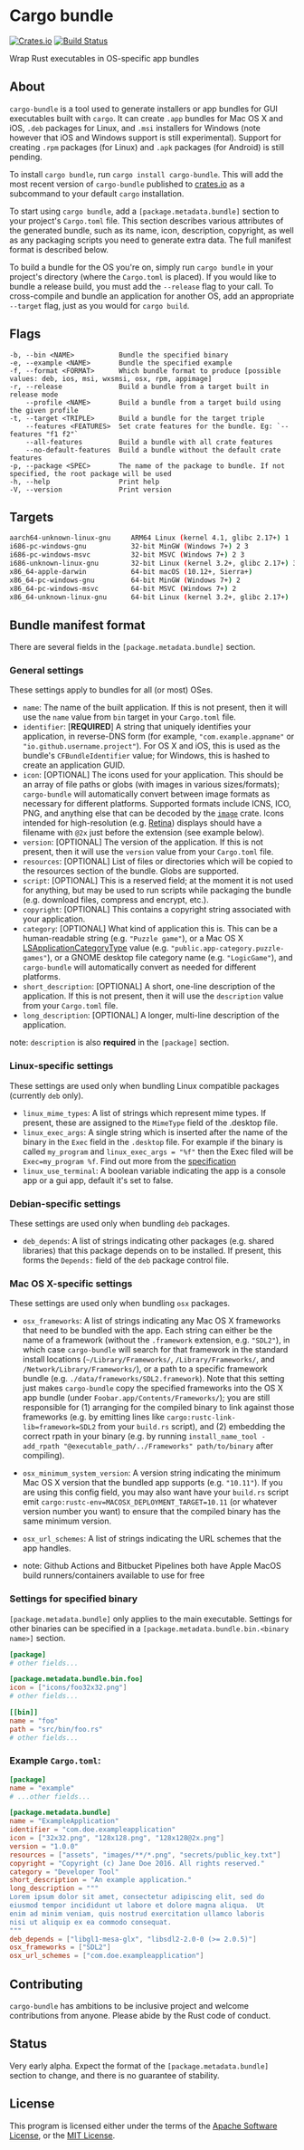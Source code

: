 # Cargo bundle

[![Crates.io](https://img.shields.io/crates/v/cargo-bundle.svg)](https://crates.io/crates/cargo-bundle)
[![Build Status](https://github.com/burtonageo/cargo-bundle/workflows/CI/badge.svg?branch=master)](https://github.com/burtonageo/cargo-bundle/actions?query=branch%3Amaster)

Wrap Rust executables in OS-specific app bundles

## About

`cargo-bundle` is a tool used to generate installers or app bundles for GUI
executables built with `cargo`.  It can create `.app` bundles for Mac OS X and
iOS, `.deb` packages for Linux, and `.msi` installers for Windows (note however
that iOS and Windows support is still experimental).  Support for creating
`.rpm` packages (for Linux) and `.apk` packages (for Android) is still pending.

To install `cargo bundle`, run `cargo install cargo-bundle`. This will add the most recent version of `cargo-bundle`
published to [crates.io](https://crates.io/crates/cargo-bundle) as a subcommand to your default `cargo` installation.

To start using `cargo bundle`, add a `[package.metadata.bundle]` section to your project's `Cargo.toml` file.  This
section describes various attributes of the generated bundle, such as its name, icon, description, copyright, as well
as any packaging scripts you need to generate extra data.  The full manifest format is described below.

To build a bundle for the OS you're on, simply run `cargo bundle` in your
project's directory (where the `Cargo.toml` is placed).  If you would like to
bundle a release build, you must add the `--release` flag to your call.  To
cross-compile and bundle an application for another OS, add an appropriate
`--target` flag, just as you would for `cargo build`.

## Flags
  ```plaintext
  -b, --bin <NAME>           Bundle the specified binary
  -e, --example <NAME>       Bundle the specified example
  -f, --format <FORMAT>      Which bundle format to produce [possible values: deb, ios, msi, wxsmsi, osx, rpm, appimage]
  -r, --release              Build a bundle from a target built in release mode
      --profile <NAME>       Build a bundle from a target build using the given profile
  -t, --target <TRIPLE>      Build a bundle for the target triple
      --features <FEATURES>  Set crate features for the bundle. Eg: `--features "f1 f2"`
      --all-features         Build a bundle with all crate features
      --no-default-features  Build a bundle without the default crate features
  -p, --package <SPEC>       The name of the package to bundle. If not specified, the root package will be used
  -h, --help                 Print help
  -V, --version              Print version
  ```

## Targets
  ```bash
  aarch64-unknown-linux-gnu     ARM64 Linux (kernel 4.1, glibc 2.17+) 1
  i686-pc-windows-gnu           32-bit MinGW (Windows 7+) 2 3
  i686-pc-windows-msvc          32-bit MSVC (Windows 7+) 2 3
  i686-unknown-linux-gnu        32-bit Linux (kernel 3.2+, glibc 2.17+) 3
  x86_64-apple-darwin           64-bit macOS (10.12+, Sierra+)
  x86_64-pc-windows-gnu         64-bit MinGW (Windows 7+) 2
  x86_64-pc-windows-msvc        64-bit MSVC (Windows 7+) 2
  x86_64-unknown-linux-gnu      64-bit Linux (kernel 3.2+, glibc 2.17+)
  ```

## Bundle manifest format

There are several fields in the `[package.metadata.bundle]` section.


### General settings

These settings apply to bundles for all (or most) OSes.

 * `name`: The name of the built application. If this is not present, then it will use the `name` value from `bin`
           target in your `Cargo.toml` file.
 * `identifier`: [**REQUIRED**] A string that uniquely identifies your application,
   in reverse-DNS form (for example, `"com.example.appname"` or
   `"io.github.username.project"`).  For OS X and iOS, this is used as the
   bundle's `CFBundleIdentifier` value; for Windows, this is hashed to create
   an application GUID.
 * `icon`: [OPTIONAL] The icons used for your application.  This should be an array of file paths or globs (with images
           in various sizes/formats); `cargo-bundle` will automatically convert between image formats as necessary for
           different platforms.  Supported formats include ICNS, ICO, PNG, and anything else that can be decoded by the
           [`image`](https://crates.io/crates/image) crate.  Icons intended for high-resolution (e.g. [Retina](https://developer.apple.com/design/human-interface-guidelines/app-icons#macOS-app-icon-sizes)) displays
           should have a filename with `@2x` just before the extension (see example below).
 * `version`: [OPTIONAL] The version of the application. If this is not present, then it will use the `version`
              value from your `Cargo.toml` file.
 * `resources`: [OPTIONAL] List of files or directories which will be copied to the resources section of the
                bundle. Globs are supported.
 * `script`: [OPTIONAL] This is a reserved field; at the moment it is not used for anything, but may be used to
             run scripts while packaging the bundle (e.g. download files, compress and encrypt, etc.).
 * `copyright`: [OPTIONAL] This contains a copyright string associated with your application.
 * `category`: [OPTIONAL] What kind of application this is.  This can
   be a human-readable string (e.g. `"Puzzle game"`), or a Mac OS X
   [LSApplicationCategoryType](https://developer.apple.com/documentation/bundleresources/information_property_list/lsapplicationcategorytype#possibleValues) value
   (e.g. `"public.app-category.puzzle-games"`), or a GNOME desktop
   file category name (e.g. `"LogicGame"`), and `cargo-bundle` will
   automatically convert as needed for different platforms.
 * `short_description`: [OPTIONAL] A short, one-line description of the application. If this is not present, then it
                        will use the `description` value from your `Cargo.toml` file.
 * `long_description`: [OPTIONAL] A longer, multi-line description of the application.

note: `description` is also **required** in the `[package]` section.

### Linux-specific settings

These settings are used only when bundling Linux compatible packages (currently `deb` only).

* `linux_mime_types`: A list of strings which represent mime types. If present, these are assigned
  to the `MimeType` field of the .desktop file.
* `linux_exec_args`: A single string which is inserted after the name of the binary in the `Exec`
  field in the `.desktop` file. For example if the binary is called `my_program` and
  `linux_exec_args = "%f"` then the Exec filed will be `Exec=my_program %f`. Find out more from the
  [specification](https://specifications.freedesktop.org/desktop-entry-spec/desktop-entry-spec-latest.html#exec-variables)
* `linux_use_terminal`: A boolean variable indicating the app is a console app or a gui app, default it's set to false.

### Debian-specific settings

These settings are used only when bundling `deb` packages.

* `deb_depends`: A list of strings indicating other packages (e.g. shared
  libraries) that this package depends on to be installed.  If present, this
  forms the `Depends:` field of the `deb` package control file.

### Mac OS X-specific settings

These settings are used only when bundling `osx` packages.

* `osx_frameworks`: A list of strings indicating any Mac OS X frameworks that
  need to be bundled with the app.  Each string can either be the name of a
  framework (without the `.framework` extension, e.g. `"SDL2"`), in which case
  `cargo-bundle` will search for that framework in the standard install
  locations (`~/Library/Frameworks/`, `/Library/Frameworks/`, and
  `/Network/Library/Frameworks/`), or a path to a specific framework bundle
  (e.g. `./data/frameworks/SDL2.framework`).  Note that this setting just makes
  `cargo-bundle` copy the specified frameworks into the OS X app bundle (under
  `Foobar.app/Contents/Frameworks/`); you are still responsible for (1)
  arranging for the compiled binary to link against those frameworks (e.g. by
  emitting lines like `cargo:rustc-link-lib=framework=SDL2` from your
  `build.rs` script), and (2) embedding the correct rpath in your binary
  (e.g. by running `install_name_tool -add_rpath
  "@executable_path/../Frameworks" path/to/binary` after compiling).
* `osx_minimum_system_version`: A version string indicating the minimum Mac OS
  X version that the bundled app supports (e.g. `"10.11"`).  If you are using
  this config field, you may also want have your `build.rs` script emit
  `cargo:rustc-env=MACOSX_DEPLOYMENT_TARGET=10.11` (or whatever version number
  you want) to ensure that the compiled binary has the same minimum version.
* `osx_url_schemes`: A list of strings indicating the URL schemes that the app
  handles.

* note: Github Actions and Bitbucket Pipelines both have Apple MacOS build runners/containers available to use for free 

### Settings for specified binary

`[package.metadata.bundle]` only applies to the main executable.
Settings for other binaries can be specified in a `[package.metadata.bundle.bin.<binary name>]` section.

```toml
[package]
# other fields...

[package.metadata.bundle.bin.foo]
icon = ["icons/foo32x32.png"]
# other fields...

[[bin]]
name = "foo"
path = "src/bin/foo.rs"
# other fields...
```

### Example `Cargo.toml`:

```toml
[package]
name = "example"
# ...other fields...

[package.metadata.bundle]
name = "ExampleApplication"
identifier = "com.doe.exampleapplication"
icon = ["32x32.png", "128x128.png", "128x128@2x.png"]
version = "1.0.0"
resources = ["assets", "images/**/*.png", "secrets/public_key.txt"]
copyright = "Copyright (c) Jane Doe 2016. All rights reserved."
category = "Developer Tool"
short_description = "An example application."
long_description = """
Lorem ipsum dolor sit amet, consectetur adipiscing elit, sed do
eiusmod tempor incididunt ut labore et dolore magna aliqua.  Ut
enim ad minim veniam, quis nostrud exercitation ullamco laboris
nisi ut aliquip ex ea commodo consequat.
"""
deb_depends = ["libgl1-mesa-glx", "libsdl2-2.0-0 (>= 2.0.5)"]
osx_frameworks = ["SDL2"]
osx_url_schemes = ["com.doe.exampleapplication"]
```

## Contributing

`cargo-bundle` has ambitions to be inclusive project and welcome contributions from anyone.  Please abide by the Rust
code of conduct.

## Status

Very early alpha. Expect the format of the `[package.metadata.bundle]` section to change, and there is no guarantee of
stability.

## License

This program is licensed either under the terms of the
[Apache Software License](http://www.apache.org/licenses/LICENSE-2.0), or the
[MIT License](https://opensource.org/licenses/MIT).
